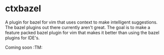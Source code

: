# ctxbazel

A plugin for bazel for vim that uses context to make intelligent suggestions.
The bazel plugins out there currently aren't great. The goal is to make a feature packed bazel plugin for vim that makes it better than using the bazel plugins for IDE's.


Coming soon :TM:
